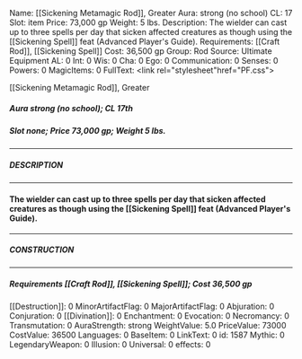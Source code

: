 Name: [[Sickening Metamagic Rod]], Greater
Aura: strong (no school)
CL: 17
Slot: item
Price: 73,000 gp
Weight: 5 lbs.
Description: The wielder can cast up to three spells per day that sicken affected creatures as though using the [[Sickening Spell]] feat (Advanced Player's Guide).
Requirements: [[Craft Rod]], [[Sickening Spell]]
Cost: 36,500 gp
Group: Rod
Source: Ultimate Equipment
AL: 0
Int: 0
Wis: 0
Cha: 0
Ego: 0
Communication: 0
Senses: 0
Powers: 0
MagicItems: 0
FullText: <link rel="stylesheet"href="PF.css"><div class="heading"><p class="alignleft">[[Sickening Metamagic Rod]], Greater</p><div style="clear: both;"></div></div><div><h5><b>Aura </b>strong (no school); <b>CL </b>17th</h5><h5><b>Slot </b>none; <b>Price </b>73,000 gp; <b>Weight </b>5 lbs.</h5></div><hr/><div><h5><b>DESCRIPTION</b></h5></div><hr/><div><h4><p>The wielder can cast up to three spells per day that sicken affected creatures as though using the [[Sickening Spell]] feat (Advanced Player's Guide).</p></h4></div><hr/><div><h5><b>CONSTRUCTION</b></h5></div><hr/><div><h5><b>Requirements </b>[[Craft Rod]], [[Sickening Spell]]; <b>Cost </b>36,500 gp</h5></div>
[[Destruction]]: 0
MinorArtifactFlag: 0
MajorArtifactFlag: 0
Abjuration: 0
Conjuration: 0
[[Divination]]: 0
Enchantment: 0
Evocation: 0
Necromancy: 0
Transmutation: 0
AuraStrength: strong
WeightValue: 5.0
PriceValue: 73000
CostValue: 36500
Languages: 0
BaseItem: 0
LinkText: 0
id: 1587
Mythic: 0
LegendaryWeapon: 0
Illusion: 0
Universal: 0
effects: 0
